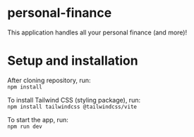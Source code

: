 # personal-finance
This application handles all your personal finance (and more)!

# Setup and installation

After cloning repository, run:\
```npm install```

To install Tailwind CSS (styling package), run:\
```npm install tailwindcss @tailwindcss/vite```

To start the app, run:\
```npm run dev```